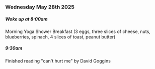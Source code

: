 ### Wednesday May 28th 2025

##### Woke up at 8:00am
Morning Yoga
Shower
Breakfast (3 eggs, three slices of cheese, nuts, blueberries, spinach, 4 slices of toast, peanut butter)

##### 9:30am

Finished reading "can't hurt me" by David Goggins
